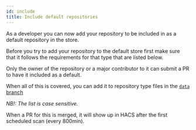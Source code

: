 ```yaml
---
id: include
title: Include default repositories
---
```


As a developer you can now add your repository to be included in as a default repository in the store.

Before you try to add your repository to the default store first make sure that it follows the requirements for that type that are listed below.

Only the owner of the repository or a major contributor to it can submit a PR to have it included as a default.

When all of this is covered, you can add it to repository type files in the [`data` branch](https://github.com/custom-components/hacs/blob/data/repositories)

_NB!: The list is case sensitive._

When a PR for this is merged, it will show up in HACS after the first scheduled scan (every 800min).